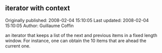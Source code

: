 ## iterator with context

Originally published: 2008-02-04 15:10:05
Last updated: 2008-02-04 15:10:05
Author: Guillaume Coffin

an iterator that keeps a list of the next and previous items in a fixed length window. For instance, one can obtain the 10 items that are ahead the current one.